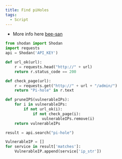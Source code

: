 ```yaml
---
title: Find piHoles
tags:
  - Script
---
```

- More info here [bee-san](https://github.com/bee-san/How-I-Hacked-Your-Pi-Hole/blob/master/README.md)

```python
from shodan import Shodan
import requests
api = Shodan('API_KEY')

def url_ok(url):
    r = requests.head("http://" + url)
    return r.status_code == 200

def check_page(url):
    r = requests.get("http://" + url + "/admin/")
    return "Pi-hole" in r.text

def pruneIPS(vulnerableIPs):
    for i in vulnerableIPs:
        if not url_ok(i):
            if not check_page(i):
                vulnerableIPs.remove(i)
    return vulnerableIPs

result = api.search("pi-hole")

VulnerableIP = []
for service in result['matches']:
    VulnerableIP.append(service['ip_str'])
```